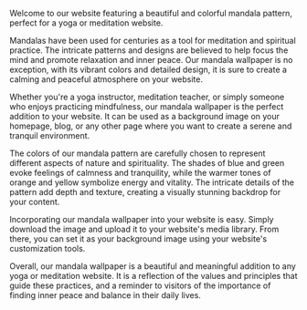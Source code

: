 <!--
Write me content for website with wallpaper "A colorful mandala pattern for a yoga or meditation website"
-->

<!--font:Poppins.-->

Welcome to our website featuring a beautiful and colorful mandala pattern, perfect for a yoga or meditation website. 

Mandalas have been used for centuries as a tool for meditation and spiritual practice. The intricate patterns and designs are believed to help focus the mind and promote relaxation and inner peace. Our mandala wallpaper is no exception, with its vibrant colors and detailed design, it is sure to create a calming and peaceful atmosphere on your website.

Whether you're a yoga instructor, meditation teacher, or simply someone who enjoys practicing mindfulness, our mandala wallpaper is the perfect addition to your website. It can be used as a background image on your homepage, blog, or any other page where you want to create a serene and tranquil environment.

The colors of our mandala pattern are carefully chosen to represent different aspects of nature and spirituality. The shades of blue and green evoke feelings of calmness and tranquility, while the warmer tones of orange and yellow symbolize energy and vitality. The intricate details of the pattern add depth and texture, creating a visually stunning backdrop for your content.

Incorporating our mandala wallpaper into your website is easy. Simply download the image and upload it to your website's media library. From there, you can set it as your background image using your website's customization tools.

Overall, our mandala wallpaper is a beautiful and meaningful addition to any yoga or meditation website. It is a reflection of the values and principles that guide these practices, and a reminder to visitors of the importance of finding inner peace and balance in their daily lives.
